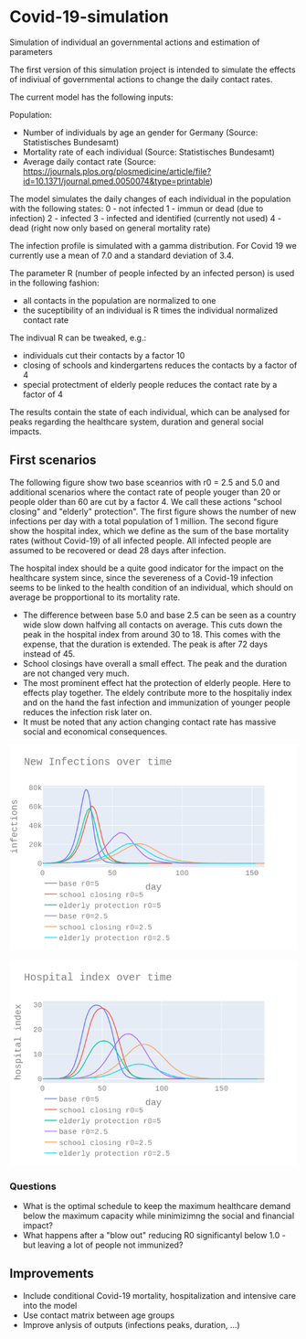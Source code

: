 # Covid-19-simulation
Simulation of individual an governmental actions and estimation of parameters

The first version of this simulation project is intended to simulate the effects of indiviual of governmental actions to change the daily contact rates. 

The current model has the following inputs: 

Population: 
- Number of individuals by age an gender for Germany  (Source: Statistisches Bundesamt)
- Mortality rate of each individual (Source: Statistisches Bundesamt)
- Average daily contact rate (Source: https://journals.plos.org/plosmedicine/article/file?id=10.1371/journal.pmed.0050074&type=printable)

The model simulates the daily changes of each individual in the population with the following states: 
0 - not infected 
1 - immun or dead (due to infection)
2 - infected 
3 - infected and identified (currently not used)
4 - dead (right now only based on general mortality rate)

The infection profile is simulated with a gamma distribution. For Covid 19 we currently use a mean of 7.0 and a standard deviation of 3.4. 

The parameter R (number of people infected by an infected person) is used in the following fashion: 
- all contacts in the population are normalized to one 
- the suceptibility of an individual is R times the individual normalized contact rate 

The indivual R can be tweaked, e.g.:
- individuals cut their contacts by a factor 10 
- closing of schools and kindergartens reduces the contacts by a factor of 4 
- special protectment of elderly people reduces the contact rate by a factor of 4 

The results contain the state of each individual, which can be analysed for peaks regarding the healthcare system, duration and general social impacts. 

## First scenarios

The following figure show two base sceanrios with r0 = 2.5 and 5.0 and additional scenarios where the contact rate of people youger than 20 or people older than 60 are cut by a factor 4. We call these actions "school closing" and "elderly" protection". The first figure shows the number of new infections per day with a total population of 1 million. The second figure show the hospital index, which we define as the sum of the base mortality rates (without Covid-19) of all infected people. All infected people are assumed to be recovered or dead 28 days after infection. 

The hospital index should be a quite good indicator for the impact on the healthcare system since, since the severeness of a Covid-19 infection seems to be linked to the health condition of an individual, which should on average be propportional to its mortality rate. 

* The difference between base 5.0 and base 2.5 can be seen as a country wide slow down halfving all contacts on average. This cuts down the peak in the hospital index from around 30 to 18. This comes with the expense, that the duration is extended. The peak is after 72 days instead of 45.
* School closings have overall a small effect. The peak and the duration are not changed very much. 
* The most prominent effect hat the protection of elderly people. Here to effects play together. The eldely contribute more to the hospitaliy index and on the hand the fast infection and immunization of younger people reduces the infection risk later on. 
* It must be noted that any action changing contact rate has massive social and economical consequences.

![Infections](https://github.com/PeterBorrmann1965/Covid-19-simulation/blob/master/scripts/infections.png)

![Hospital index](https://github.com/PeterBorrmann1965/Covid-19-simulation/blob/master/scripts/hospital_index.png)

### Questions
* What is the optimal schedule to keep the maximum healthcare demand below the maximum capacity while minimizimng the social and financial impact?
* What happens after a "blow out" reducing R0 significantyl below 1.0 - but leaving a lot of people not immunized? 

## Improvements
- Include conditional Covid-19 mortality, hospitalization and intensive care into the model
- Use contact matrix between age groups 
- Improve anlysis of outputs (infections peaks, duration, ...)

